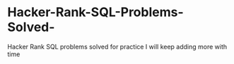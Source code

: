 # Hacker-Rank-SQL-Problems-Solved-
Hacker Rank SQL problems solved for practice 
I will keep adding more with time
